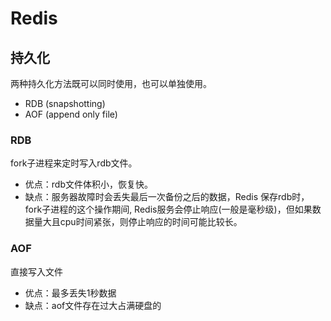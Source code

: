 # Redis

## 持久化

两种持久化方法既可以同时使用，也可以单独使用。

* RDB (snapshotting)
* AOF (append only file)


### RDB

fork子进程来定时写入rdb文件。

* 优点：rdb文件体积小，恢复快。
* 缺点：服务器故障时会丢失最后一次备份之后的数据，Redis 保存rdb时， fork子进程的这个操作期间, Redis服务会停止响应(一般是毫秒级)，但如果数据量大且cpu时间紧张，则停止响应的时间可能比较长。

### AOF

直接写入文件

* 优点：最多丢失1秒数据
* 缺点：aof文件存在过大占满硬盘的